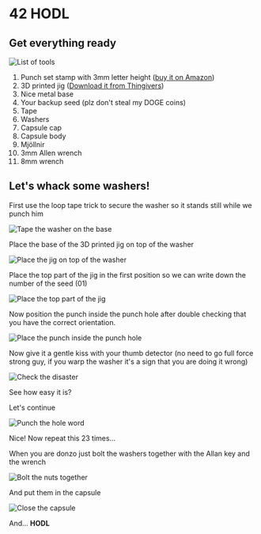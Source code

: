 # 42 HODL

## Get everything ready

![List of tools](./img/1.png)

1. Punch set stamp with 3mm letter height ([buy it on Amazon](https://www.amazon.es/s?k=B081V4BVPG))
2. 3D printed jig ([Download it from Thingivers](https://www.thingiverse.com/thing:4830238))
3. Nice metal base
4. Your backup seed (plz don't steal my DOGE coins)
5. Tape
6. Washers
7. Capsule cap
8. Capsule body
9. Mjöllnir
10. 3mm Allen wrench
11. 8mm wrench

## Let's whack some washers!

First use the loop tape trick to secure the washer so it stands still while we punch him

![Tape the washer on the base](./img/2.png)

Place the base of the 3D printed jig on top of the washer

![Place the jig on top of the washer](./img/3.png)

Place the top part of the jig in the first position so we can write down the number of the seed (01)

![Place the top part of the jig](./img/4.png)

Now position the punch inside the punch hole after double checking that you have the correct orientation.

![Place the punch inside the punch hole](./img/5.png)

Now give it a gentle kiss with your thumb detector (no need to go full force strong guy, if you warp the washer it's  a sign that you are doing it wrong)

![Check the disaster](./img/6.png)

See how easy it is?

Let's continue

![Punch the hole word](./img/7.png)

Nice! Now repeat this 23 times...

When you are donzo just bolt the washers together with the Allan key and the wrench

![Bolt the nuts together](./img/8.png)

And put them in the capsule

![Close the capsule](./img/9.png)

And... **HODL**

